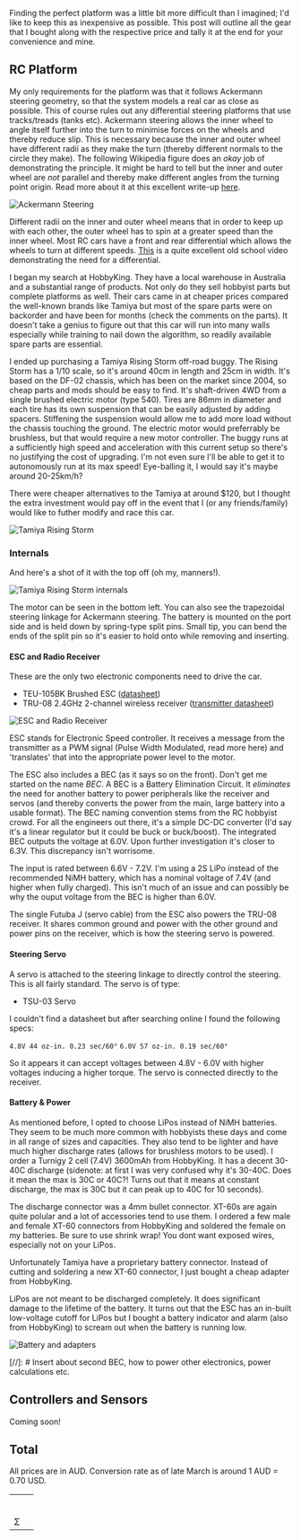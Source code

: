 
Finding the perfect platform was a little bit more difficult than I imagined; I'd like to keep this as inexpensive as possible. This post will outline all the gear that I bought along with the respective price and tally it at the end for your convenience and mine.

##  RC Platform

My only requirements for the platform was that it follows Ackermann steering geometry, so that the system models a real car as close as possible. This of course rules out any differential steering platforms that use tracks/treads (tanks etc). Ackermann steering allows the inner wheel to angle itself further into the turn to minimise forces on the wheels and thereby reduce slip. This is necessary because the inner and outer wheel have different radii as they make the turn (thereby different normals to the circle they make). The following Wikipedia figure does an *okay* job of demonstrating the principle. It might be hard to tell but the inner and outer wheel are *not* parallel and thereby make different angles from the turning point origin. Read more about it at this excellent write-up [here](http://www.me.ua.edu/me364/PDF/Steering_Ackerman.pdf).

![Ackermann Steering](https://upload.wikimedia.org/wikipedia/commons/thumb/a/a0/Ackermann_turning.svg/2000px-Ackermann_turning.svg.png)

Different radii on the inner and outer wheel means that in order to keep up with each other, the outer wheel has to spin at a greater speed than the inner wheel. Most RC cars have a front and rear differential which allows the wheels to turn at different speeds. [This](https://youtu.be/K4JhruinbWc?t=1m50s) is a quite excellent old school video demonstrating the need for a differential.

I began my search at HobbyKing. They have a local warehouse in Australia and a substantial range of products. Not only do they sell hobbyist parts but complete platforms as well. Their cars came in at cheaper prices compared the well-known brands like Tamiya but most of the spare parts were on backorder and have been for months (check the comments on the parts). It doesn't take a genius to figure out that this car will run into many walls especially while training to nail down the algorithm, so readily available spare parts are essential.

I ended up purchasing a Tamiya Rising Storm off-road buggy. The Rising Storm has a 1/10 scale, so it's around 40cm in length and 25cm in width. It's based on the DF-02 chassis, which has been on the market since 2004, so cheap parts and mods should be easy to find. It's shaft-driven 4WD from a single brushed electric motor (type 540). Tires are 86mm in diameter and each tire has its own suspension that can be easily adjusted by adding spacers. Stiffening the suspension would allow me to add more load without the chassis touching the ground. The electric motor would preferrably be brushless, but that would require a new motor controller. The buggy runs at a sufficiently high speed and acceleration with this current setup so there's no justifying the cost of upgrading. I'm not even sure I'll be able to get it to autonomously run at its max speed! Eye-balling it, I would say it's maybe around 20-25km/h?

There were cheaper alternatives to the Tamiya at around $120, but I thought the extra investment would pay off in the event that I (or any friends/family) would like to futher modify and race this car.

![Tamiya Rising Storm](/images/platform_full.jpg)

### Internals

And here's a shot of it with the top off (oh my, manners!).

![Tamiya Rising Storm internals](/images/platform_top.jpg)

The motor can be seen in the bottom left. You can also see the trapezoidal steering linkage for Ackermann steering. The battery is mounted on the port side and is held down by spring-type split pins. Small tip, you can bend the ends of the split pin so it's easier to hold onto while removing and inserting.

#### ESC and Radio Receiver

These are the only two electronic components need to drive the car.

- TEU-105BK Brushed ESC ([datasheet](https://www.tamiyausa.com/pdf/manuals/45055ml.pdf))
- TRU-08 2.4GHz 2-channel wireless receiver ([transmitter datasheet](http://www.tamiya.com/japan/download/rcmanual/45053.pdf))

![ESC and Radio Receiver](/images/platform_esc.jpg)

ESC stands for Electronic Speed controller. It receives a message from the transmitter as a PWM signal (Pulse Width Modulated, read more here) and 'translates' that into the appropriate power level to the motor. 

The ESC also includes a BEC (as it says so on the front). Don't get me started on the name *BEC*. A BEC is a Battery Elimination Circuit. It *eliminates* the need for another battery to power peripherals like the receiver and servos (and thereby converts the power from the main, large battery into a usable format). The BEC naming convention stems from the RC hobbyist crowd. For all the engineers out there, it's a simple DC-DC converter (I'd say it's a linear regulator but it could be buck or buck/boost). The integrated BEC outputs the voltage at 6.0V. Upon further investigation it's closer to 6.3V. This discrepancy isn't worrisome. 

The input is rated between 6.6V - 7.2V. I'm using a 2S LiPo instead of the recommended NiMH battery, which has a nominal voltage of 7.4V (and higher when fully charged). This isn't much of an issue and can possibly be why the ouput voltage from the BEC is higher than 6.0V.

The single Futuba J (servo cable) from the ESC also powers the TRU-08 receiver. It shares common ground and power with the other ground and power pins on the receiver, which is how the steering servo is powered. 

#### Steering Servo

A servo is attached to the steering linkage to directly control the steering. This is all fairly standard. The servo is of type:

- TSU-03 Servo

I couldn't find a datasheet but after searching online I found the following specs:

`4.8V 44 oz-in. 0.23 sec/60°`
`6.0V 57 oz-in. 0.19 sec/60°`

So it appears it can accept voltages between 4.8V - 6.0V with higher voltages inducing a higher torque. The servo is connected directly to the receiver.

#### Battery & Power

As mentioned before, I opted to choose LiPos instead of NiMH batteries. They seem to be much more common with hobbyists these days and come in all range of sizes and capacities. They also tend to be lighter and have much higher discharge rates (allows for brushless motors to be used). I order a Turnigy 2 cell (7.4V) 3600mAh from HobbyKing. It has a decent 30-40C discharge (sidenote: at first I was very confused why it's 30-40C. Does it mean the max is 30C or 40C?! Turns out that it means at constant discharge, the max is 30C but it can peak up to 40C for 10 seconds).

The discharge connector was a 4mm bullet connector. XT-60s are again quite polular and a lot of accessories tend to use them. I ordered a few male and female XT-60 connectors from HobbyKing and soldered the female on my batteries. Be sure to use shrink wrap! You dont want exposed wires, especially not on your LiPos.

Unfortunately Tamiya have a proprietary battery connector. Instead of cutting and soldering a new XT-60 connector, I just bought a cheap adapter from HobbyKing.

LiPos are not meant to be discharged completely. It does significant damage to the lifetime of the battery. It turns out that the ESC has an in-built low-voltage cutoff for LiPos but I bought a battery indicator and alarm (also from HobbyKing) to scream out when the battery is running low.

![Battery and adapters](/images/platform_battery.jpg)

[//]: # Insert about second BEC, how to power other electronics, power calculations etc.



## Controllers and Sensors

Coming soon!



## Total

All prices are in AUD. Conversion rate as of late March is around 1 AUD = 0.70 USD.

|      |      |
| :--- | ---- |
|      |      |
|      |      |
|      |      |
|      |      |
|      |      |
|      |      |
| Σ    |      |